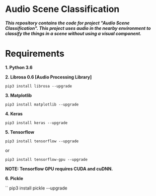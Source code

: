 # Audio Scene Classification

***This repository contains the code for project "Audio Scene Classification". This project uses audio in the nearby environment to classify the things in a scene without using a visual component.***

# Requirements

**1. Python 3.6**

**2. Librosa 0.6 [Audio Processing Library]**

```
pip3 install librosa --upgrade
```

**3. Matplotlib**

```
pip3 install matplotlib --upgrade
```

**4. Keras**

```
pip3 install keras --upgrade
```

**5. Tensorflow**

```
pip3 install tensorflow --upgrade
```

or 

```
pip3 install tensorflow-gpu --upgrade
```

**NOTE: Tensorflow GPU requires CUDA and cuDNN.**

**6. Pickle**

``
pip3 install pickle --upgrade
```

